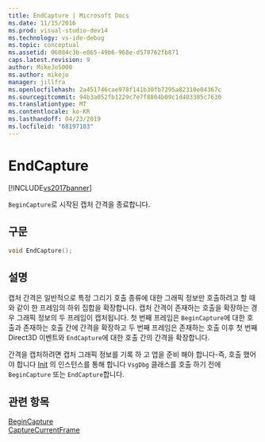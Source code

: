 ```yaml
---
title: EndCapture | Microsoft Docs
ms.date: 11/15/2016
ms.prod: visual-studio-dev14
ms.technology: vs-ide-debug
ms.topic: conceptual
ms.assetid: 06084c3b-e065-49b6-968e-d578762fb871
caps.latest.revision: 9
author: MikeJo5000
ms.author: mikejo
manager: jillfra
ms.openlocfilehash: 2a451746cae978f141b30fb7295a82310e04367c
ms.sourcegitcommit: 94b3a052fb1229c7e7f8804b09c1d403385c7630
ms.translationtype: MT
ms.contentlocale: ko-KR
ms.lasthandoff: 04/23/2019
ms.locfileid: "68197103"
---
```

# <a name="endcapture"></a>EndCapture
[!INCLUDE[vs2017banner](../includes/vs2017banner.md)]

`BeginCapture`로 시작된 캡처 간격을 종료합니다.  
  
## <a name="syntax"></a>구문  
  
```cpp  
void EndCapture();  
```  
  
## <a name="remarks"></a>설명  
 캡처 간격은 일반적으로 특정 그리기 호출 종류에 대한 그래픽 정보만 호출하려고 할 때와 같이 한 프레임의 하위 집합을 확장합니다. 캡처 간격이 존재하는 호출을 확장하는 경우 그래픽 정보의 두 프레임이 캡처됩니다. 첫 번째 프레임은 `BeginCapture`에 대한 호출과 존재하는 호출 간에 간격을 확장하고 두 번째 프레임은 존재하는 호출 이후 첫 번째 Direct3D 이벤트와 `EndCapture`에 대한 호출 간의 간격을 확장합니다.  
  
 간격을 캡처하려면 캡처 그래픽 정보를 기록 하 고 앱을 준비 해야 합니다-즉, 호출 했어야 합니다 [Init](../debugger/init.md) 의 인스턴스를 통해 합니다 `VsgDbg` 클래스를 호출 하기 전에 `BeginCapture` 또는 `EndCapture`합니다.  
  
## <a name="see-also"></a>관련 항목  
 [BeginCapture](../debugger/begincapture.md)   
 [CaptureCurrentFrame](../debugger/capturecurrentframe.md)
